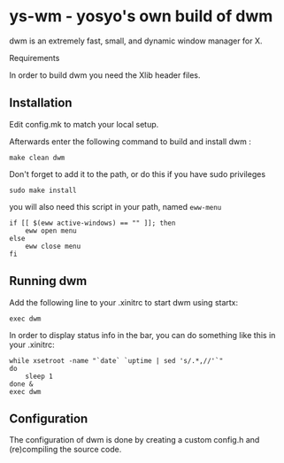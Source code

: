 # ys-wm - yosyo's own build of dwm

dwm is an extremely fast, small, and dynamic window manager for X.

Requirements

In order to build dwm you need the Xlib header files.

## Installation

Edit config.mk to match your local setup.

Afterwards enter the following command to build and install dwm :

    make clean dwm

Don't forget to add it to the path, or do this if you have sudo privileges

    sudo make install

you will also need this script in your path, named ``eww-menu``

    if [[ $(eww active-windows) == "" ]]; then
    	eww open menu
    else
    	eww close menu
    fi

## Running dwm

Add the following line to your .xinitrc to start dwm using startx:

    exec dwm

In order to display status info in the bar, you can do something
like this in your .xinitrc:

    while xsetroot -name "`date` `uptime | sed 's/.*,//'`"
    do
    	sleep 1
    done &
    exec dwm


## Configuration

The configuration of dwm is done by creating a custom config.h
and (re)compiling the source code.
